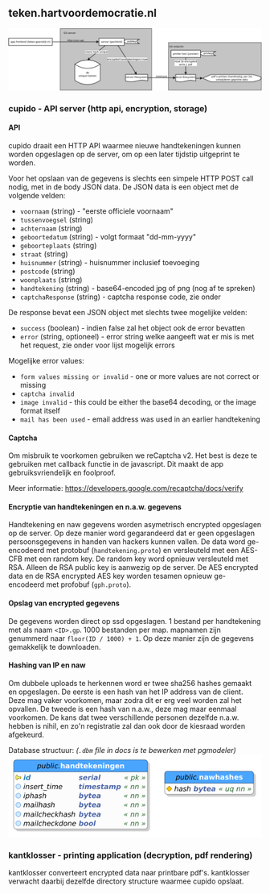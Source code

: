
## teken.hartvoordemocratie.nl

[![Project structuur](docs/structuur.png)](https://raw.githubusercontent.com/GeenPeil/teken/master/docs/structuur.png)

### cupido - API server (http api, encryption, storage)

#### API

cupido draait een HTTP API waarmee nieuwe handtekeningen kunnen worden opgeslagen op de server, om op een later tijdstip uitgeprint te worden.

Voor het opslaan van de gegevens is slechts een simpele HTTP POST call nodig, met in de body JSON data. De JSON data is een object met de volgende velden:

 - `voornaam` (string) - "eerste officiele voornaam"
 - `tussenvoegsel` (string)
 - `achternaam` (string)
 - `geboortedatum` (string) - volgt formaat "dd-mm-yyyy"
 - `geboorteplaats` (string)
 - `straat` (string)
 - `huisnummer` (string) - huisnummer inclusief toevoeging
 - `postcode` (string)
 - `woonplaats` (string)
 - `handtekening` (string) - base64-encoded jpg of png (nog af te spreken)
 - `captchaResponse` (string) - captcha response code, zie onder

De response bevat een JSON object met slechts twee mogelijke velden:

 - `success` (boolean) - indien false zal het object ook de error bevatten
 - `error` (string, optioneel) - error string welke aangeeft wat er mis is met het request, zie onder voor lijst mogelijk errors

Mogelijke error values:

 - `form values missing or invalid` - one or more values are not correct or missing
 - `captcha invalid`
 - `image invalid` - this could be either the base64 decoding, or the image format itself
 - `mail has been used` - email address was used in an earlier handtekening

#### Captcha

Om misbruik te voorkomen gebruiken we reCaptcha v2. Het best is deze te gebruiken met callback functie in de javascript. Dit maakt de app gebruiksvriendelijk en foolproof.

Meer informatie: https://developers.google.com/recaptcha/docs/verify

#### Encryptie van handtekeningen en n.a.w. gegevens

Handtekening en naw gegevens worden asymetrisch encrypted opgeslagen op de server. Op deze manier word gegarandeerd dat er geen opgeslagen persoonsgegevens in handen van hackers kunnen vallen.
De data word ge-encodeerd met protobuf (`handtekening.proto`) en versleuteld met een AES-CFB met een random key. De random key word opnieuw versleuteld met RSA. Alleen de RSA public key is aanwezig op de server.
De AES encrypted data en de RSA encrypted AES key worden tesamen opnieuw ge-encodeerd met profobuf (`gph.proto`).

#### Opslag van encrypted gegevens

De gegevens worden direct op ssd opgeslagen. 1 bestand per handtekening met als naam `<ID>.gp`. 1000 bestanden per map. mapnamen zijn genummerd naar `floor(ID / 1000) + 1`.
Op deze manier zijn de gegevens gemakkelijk te downloaden.

#### Hashing van IP en naw

Om dubbele uploads te herkennen word er twee sha256 hashes gemaakt en opgeslagen. De eerste is een hash van het IP address van de client. Deze mag vaker voorkomen, maar zodra dit er erg veel worden zal het opvallen. De tweede is een hash van n.a.w., deze mag maar eenmaal voorkomen. De kans dat twee verschillende personen dezelfde n.a.w. hebben is nihil, en zo'n registratie zal dan ook door de kiesraad worden afgekeurd.

Database structuur: *(`.dbm` file in docs is te bewerken met pgmodeler)*
[![Database geenpeil](docs/database-geenpeil.png)](https://raw.githubusercontent.com/GeenPeil/teken/master/docs/database-geenpeil.png)

### kantklosser - printing application (decryption, pdf rendering)

kantklosser converteert encrypted data naar printbare pdf's. kantklosser verwacht daarbij dezelfde directory structure waarmee cupido opslaat.
